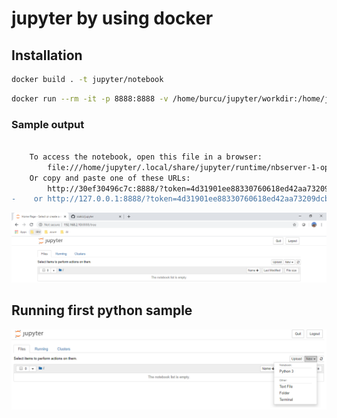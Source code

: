 # jupyter by using docker


## Installation

```bash
docker build . -t jupyter/notebook
```

```bash
docker run --rm -it -p 8888:8888 -v /home/burcu/jupyter/workdir:/home/jupyter jupyter/notebook
```

### Sample output

```diff

    To access the notebook, open this file in a browser:
        file:///home/jupyter/.local/share/jupyter/runtime/nbserver-1-open.html
    Or copy and paste one of these URLs:
        http://30ef30496c7c:8888/?token=4d31901ee88330760618ed42aa73209dcbf7cb608d78d3f1
-    or http://127.0.0.1:8888/?token=4d31901ee88330760618ed42aa73209dcbf7cb608d78d3f1
```



![alt text](jupyter_browser_screenshot.png "Title")



## Running first python sample


![alt text](jupyter_browser_screenshot_first_sample.png "Title")
